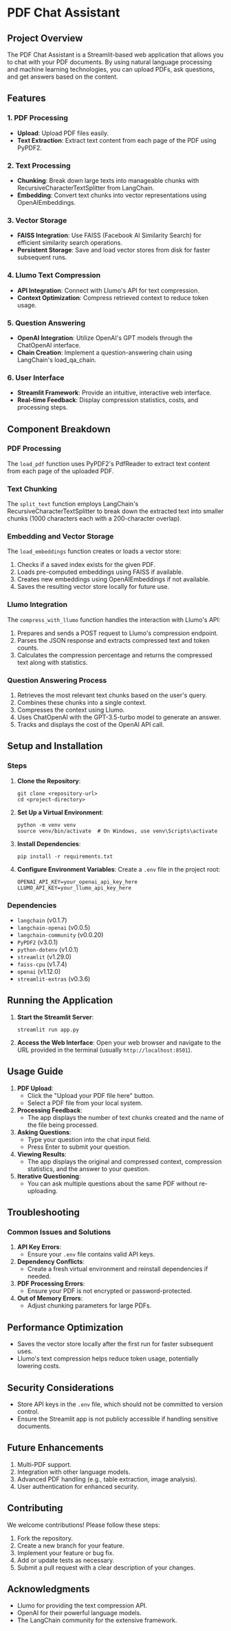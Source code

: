 # PDF Chat Assistant

## Project Overview

The PDF Chat Assistant is a Streamlit-based web application that allows you to chat with your PDF documents. By using natural language processing and machine learning technologies, you can upload PDFs, ask questions, and get answers based on the content.

## Features

### 1. PDF Processing
- **Upload**: Upload PDF files easily.
- **Text Extraction**: Extract text content from each page of the PDF using PyPDF2.

### 2. Text Processing
- **Chunking**: Break down large texts into manageable chunks with RecursiveCharacterTextSplitter from LangChain.
- **Embedding**: Convert text chunks into vector representations using OpenAIEmbeddings.

### 3. Vector Storage
- **FAISS Integration**: Use FAISS (Facebook AI Similarity Search) for efficient similarity search operations.
- **Persistent Storage**: Save and load vector stores from disk for faster subsequent runs.

### 4. Llumo Text Compression
- **API Integration**: Connect with Llumo's API for text compression.
- **Context Optimization**: Compress retrieved context to reduce token usage.

### 5. Question Answering
- **OpenAI Integration**: Utilize OpenAI's GPT models through the ChatOpenAI interface.
- **Chain Creation**: Implement a question-answering chain using LangChain's load_qa_chain.

### 6. User Interface
- **Streamlit Framework**: Provide an intuitive, interactive web interface.
- **Real-time Feedback**: Display compression statistics, costs, and processing steps.

## Component Breakdown

### PDF Processing
The `load_pdf` function uses PyPDF2's PdfReader to extract text content from each page of the uploaded PDF.

### Text Chunking
The `split_text` function employs LangChain's RecursiveCharacterTextSplitter to break down the extracted text into smaller chunks (1000 characters each with a 200-character overlap).

### Embedding and Vector Storage
The `load_embeddings` function creates or loads a vector store:
1. Checks if a saved index exists for the given PDF.
2. Loads pre-computed embeddings using FAISS if available.
3. Creates new embeddings using OpenAIEmbeddings if not available.
4. Saves the resulting vector store locally for future use.

### Llumo Integration
The `compress_with_llumo` function handles the interaction with Llumo's API:
1. Prepares and sends a POST request to Llumo's compression endpoint.
2. Parses the JSON response and extracts compressed text and token counts.
3. Calculates the compression percentage and returns the compressed text along with statistics.

### Question Answering Process
1. Retrieves the most relevant text chunks based on the user's query.
2. Combines these chunks into a single context.
3. Compresses the context using Llumo.
4. Uses ChatOpenAI with the GPT-3.5-turbo model to generate an answer.
5. Tracks and displays the cost of the OpenAI API call.

## Setup and Installation

### Steps
1. **Clone the Repository**:
    ```shell
    git clone <repository-url>
    cd <project-directory>
    ```
2. **Set Up a Virtual Environment**:
    ```shell
    python -m venv venv
    source venv/bin/activate  # On Windows, use venv\Scripts\activate
    ```
3. **Install Dependencies**:
    ```shell
    pip install -r requirements.txt
    ```
4. **Configure Environment Variables**:
    Create a `.env` file in the project root:
    ```shell
    OPENAI_API_KEY=your_openai_api_key_here
    LLUMO_API_KEY=your_llumo_api_key_here
    ```

### Dependencies
- `langchain` (v0.1.7)
- `langchain-openai` (v0.0.5)
- `langchain-community` (v0.0.20)
- `PyPDF2` (v3.0.1)
- `python-dotenv` (v1.0.1)
- `streamlit` (v1.29.0)
- `faiss-cpu` (v1.7.4)
- `openai` (v1.12.0)
- `streamlit-extras` (v0.3.6)

## Running the Application
1. **Start the Streamlit Server**:
    ```shell
    streamlit run app.py
    ```
2. **Access the Web Interface**:
    Open your web browser and navigate to the URL provided in the terminal (usually `http://localhost:8501`).

## Usage Guide
1. **PDF Upload**:
    - Click the "Upload your PDF file here" button.
    - Select a PDF file from your local system.
2. **Processing Feedback**:
    - The app displays the number of text chunks created and the name of the file being processed.
3. **Asking Questions**:
    - Type your question into the chat input field.
    - Press Enter to submit your question.
4. **Viewing Results**:
    - The app displays the original and compressed context, compression statistics, and the answer to your question.
5. **Iterative Questioning**:
    - You can ask multiple questions about the same PDF without re-uploading.

## Troubleshooting

### Common Issues and Solutions
1. **API Key Errors**:
    - Ensure your `.env` file contains valid API keys.
2. **Dependency Conflicts**:
    - Create a fresh virtual environment and reinstall dependencies if needed.
3. **PDF Processing Errors**:
    - Ensure your PDF is not encrypted or password-protected.
4. **Out of Memory Errors**:
    - Adjust chunking parameters for large PDFs.

## Performance Optimization
- Saves the vector store locally after the first run for faster subsequent uses.
- Llumo's text compression helps reduce token usage, potentially lowering costs.

## Security Considerations
- Store API keys in the `.env` file, which should not be committed to version control.
- Ensure the Streamlit app is not publicly accessible if handling sensitive documents.

## Future Enhancements
1. Multi-PDF support.
2. Integration with other language models.
3. Advanced PDF handling (e.g., table extraction, image analysis).
4. User authentication for enhanced security.

## Contributing
We welcome contributions! Please follow these steps:
1. Fork the repository.
2. Create a new branch for your feature.
3. Implement your feature or bug fix.
4. Add or update tests as necessary.
5. Submit a pull request with a clear description of your changes.

## Acknowledgments
- Llumo for providing the text compression API.
- OpenAI for their powerful language models.
- The LangChain community for the extensive framework.
